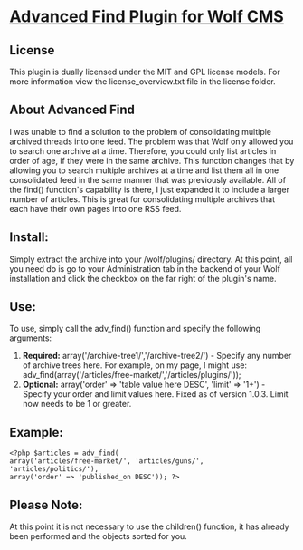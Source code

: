 # [Advanced Find Plugin for Wolf CMS](http://www.tbeckett.net/articles/plugins/adv-find.xhtml)

## License

This plugin is dually licensed under the MIT and GPL license models.  For more information view the license_overview.txt file in the license folder.

## About Advanced Find

I was unable to find a solution to the problem of consolidating multiple archived threads into one feed. The problem was that Wolf only allowed you to search one archive at a time. Therefore, you could only list articles in order of age, if they were in the same archive. This function changes that by allowing you to search multiple archives at a time and list them all in one consolidated feed in the same manner that was previously available. All of the find() function's capability is there, I just expanded it to include a larger number of articles. This is great for consolidating multiple archives that each have their own pages into one RSS feed.

## Install:
Simply extract the archive into your /wolf/plugins/ directory. At this point, all you need do is go to your Administration tab in the backend of your Wolf installation and click the checkbox on the far right of the plugin's name.

## Use:
To use, simply call the adv_find() function and specify the following arguments:

1. __Required:__ array('/archive-tree1/','/archive-tree2/') - Specify any number of archive trees here. For example, on my page, I might use: adv_find(array('/articles/free-market/','/articles/plugins/'));
2. __Optional:__ array('order' => 'table value here DESC', 'limit' => '1+') - Specify your order and limit values here.  Fixed as of version 1.0.3.  Limit now needs to be 1 or greater.

## Example:

    <?php $articles = adv_find(
    array('articles/free-market/', 'articles/guns/', 'articles/politics/'),
    array('order' => 'published_on DESC')); ?>

## Please Note:
At this point it is not necessary to use the children() function, it has already been performed and the objects sorted for you.